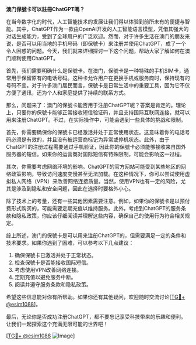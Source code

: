 **澳门保號卡可以註冊ChatGPT嗎？**

在当今数字化的时代，人工智能技术的发展让我们得以体验到前所未有的便捷与智能。其中，ChatGPT作为一款由OpenAI开发的人工智能语言模型，凭借其强大的对话生成能力，受到了全球用户的广泛欢迎。然而，对于许多生活在澳门的朋友来说，是否可以用当地的手机号码（即保號卡）来注册并使用ChatGPT，成了一个令人困惑的问题。今天，我们就来详细探讨一下这个问题，帮助大家了解如何在澳门顺利使用ChatGPT。

首先，我们需要明确什么是保號卡。在澳门，保號卡是一种特殊的手机SIM卡，通常用于保留原有的电话号码。这种卡允许用户在更换手机或服务商时，保持现有的号码不变。对于许多澳门居民而言，保號卡是日常生活中的重要工具，因为它不仅方便了通讯，还为个人和家庭提供了持续的联系方式。

那么，问题来了：澳门的保號卡能否用于注册ChatGPT呢？答案是肯定的。理论上，只要你的保號卡能够正常接收短信验证码，并且支持国际互联网连接，就可以用来注册ChatGPT。不过，在实际操作中，可能会遇到一些具体的挑战和限制。

首先，你需要确保你的保號卡已经激活并处于正常使用状态。这意味着你的电话号码必须是有效的，并且没有被运营商标记为异常或停机状态。此外，由于ChatGPT的注册过程需要通过手机验证，因此你的保號卡必须能够接收来自国外服务器的短信。如果你的运营商对国际短信有特殊限制，可能会影响这一过程。

其次，你需要考虑网络环境的影响。ChatGPT的官方网站可能受到某些地区的网络政策影响，导致访问速度变慢甚至无法加载。在这种情况下，你可以尝试使用虚拟私人网络（VPN）来改善网络连接质量。当然，使用VPN也有一定的风险，尤其是涉及到隐私和安全问题，因此在选择时要格外小心。

除了技术上的考量，还有一些其他因素需要注意。例如，如果你的保號卡是以预付费形式购买的，可能需要定期充值以维持服务。此外，考虑到ChatGPT的服务条款和隐私政策，你应该仔细阅读并理解这些内容，确保自己的使用行为符合相关规定。

综上所述，澳门的保號卡是可以用来注册ChatGPT的，但需要满足一定的条件和技术要求。如果你遇到了困难，可以参考以下几点建议：

1. 确保保號卡已激活并处于正常状态。
2. 检查保號卡是否能接收国际短信。
3. 考虑使用VPN改善网络连接。
4. 定期充值以避免服务中断。
5. 阅读并遵守服务条款和隐私政策。

希望这些信息能对你有所帮助。如果你还有其他疑问，欢迎随时交流讨论[[TG💪+ @esim1088](https://t.me/s/esim1088)]。

最后，无论你是否成功注册ChatGPT，都不要忘记享受科技带来的乐趣和便利。让我们一起探索这个充满无限可能的世界吧！

[[TG💪+ @esim1088](https://t.me/s/esim1088) ![Image](https://i.postimg.cc/4NQfJmqS/Snipaste-2025-05-13-00-14-12.png)]